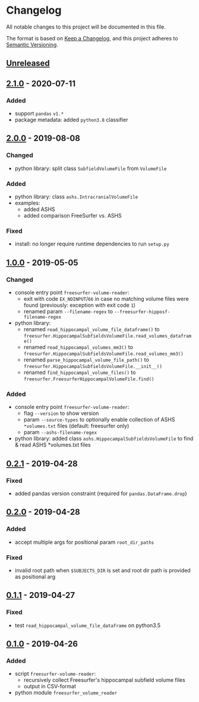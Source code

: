 # Changelog
All notable changes to this project will be documented in this file.

The format is based on [Keep a Changelog](https://keepachangelog.com/en/1.0.0/),
and this project adheres to [Semantic Versioning](https://semver.org/spec/v2.0.0.html).

## [Unreleased]

## [2.1.0] - 2020-07-11
### Added
- support `pandas` `v1.*`
- package metadata: added `python3.8` classifier

## [2.0.0] - 2019-08-08
### Changed
- python library: split class `SubfieldVolumeFile` from `VolumeFile`

### Added
- python library: class `ashs.IntracranialVolumeFile`
- examples:
  - added ASHS
  - added comparison FreeSurfer vs. ASHS

### Fixed
* install: no longer require runtime dependencies to run `setup.py`

## [1.0.0] - 2019-05-05
### Changed
- console entry point `freesurfer-volume-reader`:
  - exit with code `EX_NOINPUT`/`66` in case no matching volume files were found
    (previously: exception with exit code `1`)
  - renamed param `--filename-regex` to `--freesurfer-hipposf-filename-regex`
- python library:
  - renamed `read_hippocampal_volume_file_dataframe()`
    to `freesurfer.HippocampalSubfieldsVolumeFile.read_volumes_dataframe()`
  - renamed `read_hippocampal_volumes_mm3()`
    to `freesurfer.HippocampalSubfieldsVolumeFile.read_volumes_mm3()`
  - renamed `parse_hippocampal_volume_file_path()`
    to `freesurfer.HippocampalSubfieldsVolumeFile.__init__()`
  - renamed `find_hippocampal_volume_files()`
    to `freesurfer.FreesurferHippocampalVolumeFile.find()`

### Added
- console entry point `freesurfer-volume-reader`:
  - flag `--version` to show version
  - param `--source-types` to optionally enable collection of ASHS `*volumes.txt` files
    (default: freesurfer only)
  - param `--ashs-filename-regex`
- python library: added class `ashs.HippocampalSubfieldsVolumeFile`
  to find & read ASHS *volumes.txt files

## [0.2.1] - 2019-04-28
### Fixed
- added pandas version constraint (required for `pandas.DataFrame.drop`)

## [0.2.0] - 2019-04-28
### Added
- accept multiple args for positional param `root_dir_paths`

### Fixed
- invalid root path when `$SUBJECTS_DIR` is set and root dir path is provided as positional arg

## [0.1.1] - 2019-04-27
### Fixed
- test `read_hippocampal_volume_file_dataframe` on python3.5

## [0.1.0] - 2019-04-26
### Added
- script `freesurfer-volume-reader`:
  - recursively collect Freesurfer's hippocampal subfield volume files
  - output in CSV-format
- python module `freesurfer_volume_reader`

[Unreleased]: https://github.com/fphammerle/freesurfer-volume-reader/compare/2.1.0...HEAD
[2.1.0]: https://github.com/fphammerle/freesurfer-volume-reader/compare/2.0.0...2.1.0
[2.0.0]: https://github.com/fphammerle/freesurfer-volume-reader/compare/1.0.0...2.0.0
[1.0.0]: https://github.com/fphammerle/freesurfer-volume-reader/compare/0.2.1...1.0.0
[0.2.1]: https://github.com/fphammerle/freesurfer-volume-reader/compare/0.2.0...0.2.1
[0.2.0]: https://github.com/fphammerle/freesurfer-volume-reader/compare/0.1.1...0.2.0
[0.1.1]: https://github.com/fphammerle/freesurfer-volume-reader/compare/0.1.0...0.1.1
[0.1.0]: https://github.com/fphammerle/freesurfer-volume-reader/tree/0.1.0

